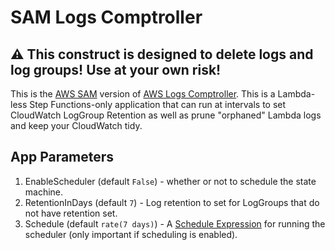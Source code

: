 # SAM Logs Comptroller

## :warning: This construct is designed to delete logs and log groups! **Use at your own risk!**

This is the [AWS SAM](https://aws.amazon.com/serverless/sam/) version of [AWS Logs Comptroller](https://github.com/elthrasher/aws-logs-comptroller). This is a Lambda-less Step Functions-only application that can run at intervals to set CloudWatch LogGroup Retention as well as prune "orphaned" Lambda logs and keep your CloudWatch tidy.

## App Parameters
1. EnableScheduler (default `False`) - whether or not to schedule the state machine.
2. RetentionInDays (default `7`) - Log retention to set for LogGroups that do not have retention set.
3. Schedule (default `rate(7 days)`) - A [Schedule Expression](https://docs.aws.amazon.com/eventbridge/latest/userguide/eb-create-rule-schedule.html) for running the scheduler (only important if scheduling is enabled).

